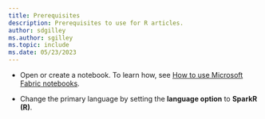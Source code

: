 ```yaml
---
title: Prerequisites
description: Prerequisites to use for R articles.
author: sdgilley
ms.author: sgilley
ms.topic: include
ms.date: 05/23/2023
---
```


* Open or create a notebook.  To learn how, see [How to use Microsoft Fabric notebooks](../../data-engineering/how-to-use-notebook.md).

* Change the primary language by setting the **language option** to **SparkR (R)**.
